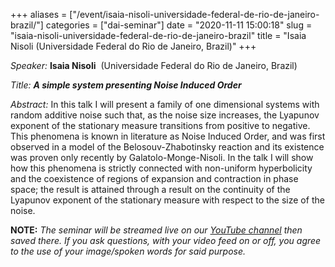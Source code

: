 +++
aliases = ["/event/isaia-nisoli-universidade-federal-de-rio-de-janeiro-brazil/"]
categories = ["dai-seminar"]
date = "2020-11-11 15:00:18"
slug = "isaia-nisoli-universidade-federal-de-rio-de-janeiro-brazil"
title = "Isaia Nisoli  (Universidade Federal do Rio de Janeiro, Brazil)"
+++


*Speaker:* **Isaia Nisoli**  (Universidade Federal do Rio de Janeiro,
Brazil)

*Title: **A simple system presenting Noise Induced Order***

*Abstract:* In this talk I will present a family of one dimensional
systems with random additive noise such that, as the noise size
increases, the Lyapunov exponent of the stationary measure transitions
from positive to negative. This phenomena is known in literature as
Noise Induced Order, and was first observed in a model of the
Belosouv-Zhabotinsky reaction and its existence was proven only recently
by Galatolo-Monge-Nisoli. In the talk I will show how this phenomena is
strictly connected with non-uniform hyperbolicity and the coexistence of
regions of expansion and contraction in phase space; the result is
attained through a result on the continuity of the Lyapunov exponent of
the stationary measure with respect to the size of the noise.

**NOTE:** *The seminar will be streamed live on our [YouTube
channel](https://www.youtube.com/channel/UCyNNg155G3iLS7l-qZjboyg) then
saved there. If you ask questions, with your video feed on or off, you
agree to the use of your image/spoken words for said purpose.*
